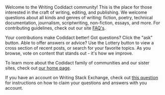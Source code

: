 <!--- Local Intro Blurb -->
Welcome to the Writing Codidact community! This is the place for those interested in the craft of writing, editing, and publishing. We welcome questions about all kinds and genres of writing: fiction, poetry, technical documentation, journalism, scriptwriting, non-fiction, essays, and more. For contributing guidelines, check out our site [FAQ's](https://writing.codidact.com/about). 

<!--- Global Intro Blurb -->
Your contributions make Codidact better! Got questions? Click the "ask" button. Able to offer answers or advice? Use the Lottery button to view a cross section of recent posts, or search for your favorite topics. As you browse, vote on content that stands out - it's how we improve. 

To learn more about the Codidact family of communities and our sister sites, check out [our home page](https://codidact.com). 

<!--- Transition Annoucement -->
If you have an account on Writing Stack Exchange, check out [this question](https://writing.codidact.com/questions/39219#answer-39220) for instructions on how to claim your questions and answers with you account. 

